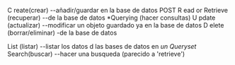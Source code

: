 C reate(crear) --añadir/guardar en la base de datos POST
R ead or Retrieve (recuperar) --de la base de datos *Querying (hacer consultas)
U pdate (actualizar) --modificar un objeto guardado ya en la base de datos
D elete (borrar/eliminar)  -de la base de datos


List (listar) --listar los datos d las bases de datos en *un Queryset*
Search(buscar) --hacer una busqueda (parecido a 'retrieve')